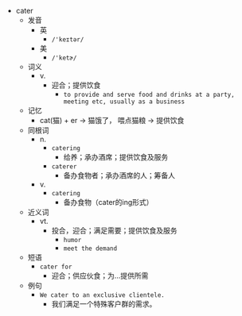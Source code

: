 - cater
  - 发音
    - 英
      - `/'keɪtər/`
    - 美
      - `/'ketɚ/`
  - 词义
    - v.
      - 迎合；提供饮食
        - `to provide and serve food and drinks at a party, meeting etc, usually as a business`
  - 记忆
    - cat(猫) + er → 猫饿了， 喂点猫粮 → 提供饮食
  - 同根词
    - n.
      - `catering`
        - 给养；承办酒席；提供饮食及服务
      - `caterer`
        - 备办食物者；承办酒席的人；筹备人
    - v.
      - `catering`
        - 备办食物（cater的ing形式）
  - 近义词
    - vt.
      - 投合，迎合；满足需要；提供饮食及服务
        - `humor`
        - `meet the demand`
  - 短语
    - `cater for`
      - 迎合；供应伙食；为…提供所需 
  - 例句
    - `We cater to an exclusive clientele.`
      - 我们满足一个特殊客户群的需求。

